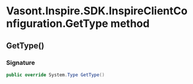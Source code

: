 # Vasont.Inspire.SDK.InspireClientConfiguration.GetType method
## GetType()
### Signature
```csharp
public override System.Type GetType()
```
